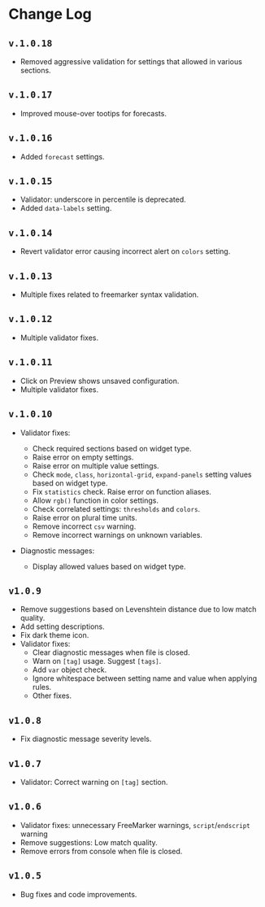 # Change Log

## `v.1.0.18`

* Removed aggressive validation for settings that allowed in various sections.

## `v.1.0.17`

* Improved mouse-over tootips for forecasts.

## `v.1.0.16`

* Added `forecast` settings.

## `v.1.0.15`

* Validator: underscore in percentile is deprecated.
* Added `data-labels` setting.

## `v.1.0.14`

* Revert validator error causing incorrect alert on `colors` setting.

## `v.1.0.13`

* Multiple fixes related to freemarker syntax validation.

## `v.1.0.12`

* Multiple validator fixes.

## `v.1.0.11`

* Click on Preview shows unsaved configuration.
* Multiple validator fixes.

## `v.1.0.10`

* Validator fixes:
  * Check required sections based on widget type.
  * Raise error on empty settings.
  * Raise error on multiple value settings.
  * Check `mode`, `class`, `horizontal-grid`, `expand-panels` setting values based on widget type.
  * Fix `statistics` check. Raise error on function aliases.
  * Allow `rgb()` function in color settings.
  * Check correlated settings: `thresholds` and `colors`.
  * Raise error on plural time units.
  * Remove incorrect `csv` warning.
  * Remove incorrect warnings on unknown variables.

* Diagnostic messages:
  * Display allowed values based on widget type.

## `v1.0.9`

* Remove suggestions based on Levenshtein distance due to low match quality.
* Add setting descriptions.
* Fix dark theme icon.
* Validator fixes:
  * Clear diagnostic messages when file is closed.
  * Warn on `[tag]` usage. Suggest `[tags]`.
  * Add `var` object check.
  * Ignore whitespace between setting name and value when applying rules.
  * Other fixes.

## `v1.0.8`

* Fix diagnostic message severity levels.

## `v1.0.7`

* Validator: Correct warning on `[tag]` section.

## `v1.0.6`

* Validator fixes: unnecessary FreeMarker warnings, `script`/`endscript` warning
* Remove suggestions: Low match quality.
* Remove errors from console when file is closed.

## `v1.0.5`

* Bug fixes and code improvements.
